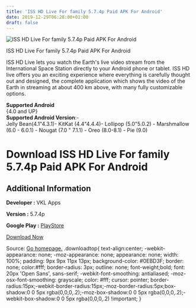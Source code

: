 ```yaml
---
title: 'ISS HD Live For family 5.7.4p Paid APK For Android'
date: 2019-12-29T06:28:00+01:00
draft: false
---
```


![ISS HD Live For family 5.7.4p Paid APK For Android](https://i2.wp.com/apkhome.net/wp-content/uploads/2019/12/ISS-HD-Live-For-family-5.7.4p-Paid-1.png "ISS HD Live For family 5.7.4p Paid APK For Android")

  

ISS HD Live For family 5.7.4p Paid APK For Android

ISS HD Live lets you watch the Earth's live video stream from the International Space Station directly to your Android phone or tablet. ISS HD live offers you an exciting experience where everything is carefully thought out and designed, the complete application which shows the video of the Earth in streaming at about 400 km above, with many fully customizable options.

**Supported Android**  
{4.0 and UP}  
**Supported Android Version**:-  
Jelly Bean(4.1"4.3.1)- KitKat (4.4"4.4.4)- Lollipop (5.0"5.0.2) - Marshmallow (6.0 - 6.0.1) - Nougat (7.0 " 7.1.1) - Oreo (8.0-8.1) - Pie (9.0)

Download ISS HD Live For family 5.7.4p Paid APK For Android
===========================================================

Additional Information
----------------------

**Developer :** VKL Apps

**Version :** 5.7.4p

**Google Play :** [PlayStore](https://play.google.com/store/apps/details?id=com.nicedayapps.iss)

  

[Download Now](https://store4app.co/post/iss-hd-live-for-family-5-7-4p-paid-apk-for-android_1577543072)

  
Source: [Go homepage.](https://store4app.co/post/iss-hd-live-for-family-5-7-4p-paid-apk-for-android_1577543072) .downloadtop{ text-align:center; -webkit-appearance: none; -moz-appearance: none; appearance: none; width: 100%; padding: 9px 9px 11px 13px; background-color: #0EBD3F; border: none; color:#fff; border-radius: 3px; outline: none; font-weight;bold; font: 20px 'Open Sans', sans-serif; -webkit-font-smoothing: antialiased; -moz-osx-font-smoothing: grayscale; color: #fff; cursor: pointer; border-radius:15px;-webkit-border-radius:15px;-moz-border-radius:5px;box-shadow:0 0 5px rgba(0,0,0,.2);-moz-box-shadow:0 0 5px rgba(0,0,0,.2);-webkit-box-shadow:0 0 5px rgba(0,0,0,.2) !important; }